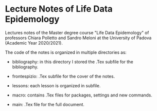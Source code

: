# Lecture Notes of Life Data Epidemology

Lectures notes of the Master degree course "Life Data Epidemology" of professors Chiara Polletto and Sandro Meloni at the University of Padova (Academic Year 2020/2021).

The code of the notes is organized in multiple directories as:

* bibliography: in this directory I stored the .Tex subfile for the bibliography.

* frontespizio: .Tex subfile for the cover of the notes.

* lessons: each lesson is organized in subfile.

* macro: contains .Tex files for packages, settings and new commands.

* main: .Tex file for the full document.

